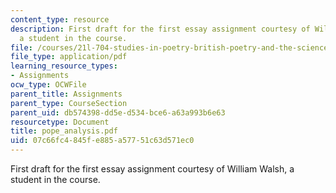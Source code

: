 ```yaml
---
content_type: resource
description: First draft for the first essay assignment courtesy of William Walsh,
  a student in the course.
file: /courses/21l-704-studies-in-poetry-british-poetry-and-the-sciences-of-the-mind-fall-2004/07c66fc4845fe885a57751c63d571ec0_pope_analysis.pdf
file_type: application/pdf
learning_resource_types:
- Assignments
ocw_type: OCWFile
parent_title: Assignments
parent_type: CourseSection
parent_uid: db574398-dd5e-d534-bce6-a63a993b6e63
resourcetype: Document
title: pope_analysis.pdf
uid: 07c66fc4-845f-e885-a577-51c63d571ec0
---
```

First draft for the first essay assignment courtesy of William Walsh, a student in the course.

